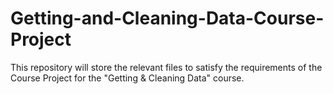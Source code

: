 # Getting-and-Cleaning-Data-Course-Project
This repository will store the relevant files to satisfy the requirements of the Course Project for the "Getting &amp; Cleaning Data" course.
